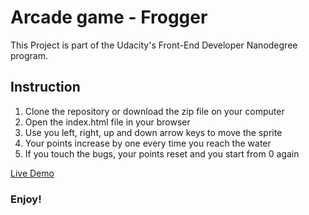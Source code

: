 # Arcade game - Frogger
This Project is part of the Udacity's Front-End Developer Nanodegree program.

## Instruction

1. Clone the repository or download the zip file on your computer
2. Open the index.html file in your browser
3. Use you left, right, up and down arrow keys to move the sprite
4. Your points increase by one every time you reach the water
5. If you touch the bugs, your points reset and you start from 0 again

[Live Demo](https://chilingirov.github.io/frogger) 
### Enjoy!
